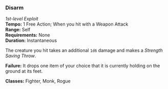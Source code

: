 ### Disarm
*1st-level Exploit*  
**Tempo:** 1 Free Action; When you hit with a Weapon Attack  
**Range:** Self  
**Requirements:** None  
**Duration:** Instantaneous  

The creature you hit takes an additional `1d6` damage and makes a *Strength Saving Throw*.

**Failure:** It drops one item of your choice that it is currently holding on the ground at its feet.

**Classes:** Fighter, Monk, Rogue